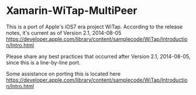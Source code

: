 # Xamarin-WiTap-MultiPeer

This is a port of Apple's iOS7 era project WiTap. According to the release notes, it's current as of Version 2.1, 2014-08-05 
https://developer.apple.com/library/content/samplecode/WiTap/Introduction/Intro.html

Please share any best practices that occurred after Version 2.1, 2014-08-05, since this is a line-by-line port. 

Some assistance on porting this is located here
https://developer.apple.com/library/content/samplecode/WiTap/Introduction/Intro.html
